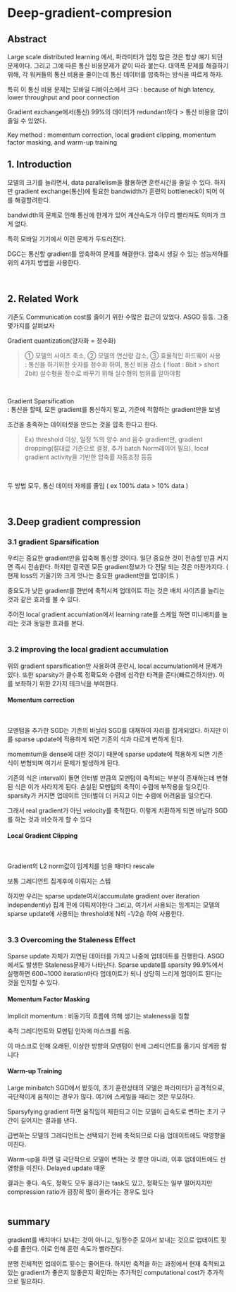 # Deep-gradient-compresion

## Abstract	

Large scale distributed learning 에서, 파라미터가 엄청 많은 것은 항상 얘기 되던 문제이다. 그리고 그에 따른 통신 비용문제가 같이 따라 붙는다. 대역폭 문제를 해결하기 위해, 각 워커들의 통신 비용을 줄이는데 통신 데이터를 압축하는 방식을 따르게 하자.
<br/>

특히 이 통신 비용 문제는 모바일 디바이스에서 크다 : because of high latency, lower throughput and poor connection
<br/>


Gradient exchange에서(통신)  99%의 데이터가 redundant하다 > 통신 비용을 많이 줄일 수 있었다.
<br/>


Key method : momentum correction, local gradient clipping, momentum factor masking, and warm-up training
<br/>



## 1. Introduction

모델의 크기를 늘리면서, data parallelism을 활용하면 훈련시간을 줄일 수 있다.
하지만 gradient exchange(통신)에 필요한 bandwidth가 훈련의 bottleneck이 되어 이를 해결할려한다.
<br/>

bandwidth의 문제로 인해 통신에 한계가 있어 계산속도가 아무리 빨라져도 의미가 크게 없다.
<br/>


특히 모바일 기기에서 이런 문제가 두드러진다.
<br/>


DGC는 통신할 gradient를 압축하여 문제를 해결한다. 압축시 생길 수 있는 성능저하를 위의 4가지 방법을 사용한다.
<br/>

<br/>


## 2. Related Work

기존도 Communication cost를 줄이기 위한 수많은 접근이 있었다. ASGD 등등.
그중 몇가지를 살펴보자
<br/>


Gradient quantization(양자화 = 정수화)
<br/>

> ① 모델의 사이즈 축소, ② 모델의 연산량 감소, ③ 효율적인 하드웨어 사용 <br/>
> : 통신을 하기위한 숫자를 정수화 하여, 통신 비용 감소 ( float : 8bit > short 2bit)
실수형을 정수로 바꾸기 위해 실수형의 범위를 알아야함

<br/>

Gradient Sparsification <br/>
: 통신을 할때, 모든 gradient를 통신하지 말고, 기준에 적합하는 gradient만을 보냄
<br/>

조건을 충족하는 데이터셋을 만드는 것을 압축 한다고 한다.
> Ex) threshold 이상, 일정 %의 양수 and 음수 gradient만, gradient dropping(절대값 기준으로 결정, 추가 batch Norm레이어 필요), local gradient activity을 기반한 압축률 자동조정 등등

<br/>

두 방법 모두, 통신 데이터 자체를 줄임 ( ex 100% data > 10% data )

<br/>


## 3.Deep gradient compression

### 3.1  gradient Sparsification

우리는 중요한 gradient만을 압축해 통신할 것이다. 일단 중요한 것이 전송할 만큼 커지면 즉시 전송한다. 하지만 결국엔 모든 gradient정보가 다 전달 되는 것은 마찬가지다. ( 현제 loss의 기울기와 크게 엇나는 중요한 gradient만을 업데이트 )
<br/>

중요도가 낮은 gradient를 한번에 축적시켜 업데이트 하는 것은 배치 사이즈를 늘리는 것과 같은 효과를 볼 수 있다.
<br/>


주어진 local gradient accumlation에서 learning rate를 스케일 하면 미니배치를 늘리는 것과 동일한 효과를 본다.
<br/><br/>


### 3.2 improving the local gradient accumulation

위의 gradient sparsification만 사용하여 훈련시, local accumulation에서 문제가 있다. 또한 sparsity가 클수록 정확도와 수렴에 심각한 타격을 준다(빠르긴하지만). 이를 보좌하기 위한 2가지 테크닉을 부여한다.
<br/>


#### Momentum correction
<br/>


모멘텀을 추가한 SGD는 기존의 바닐라 SGD를 대채하여 자리를 잡게되었다. 하지만 이를 sparse update에 적용하게 되면 기존의 식과 다르게 변하게 된다. 
<br/>


momemtum을 dense에 대한 것이기 때문에 sparse update에 적용하게 되면 기존 식이 변형되며 여기서 문제가 발생하게 된다.
<br/>


기존의 식은 interval이 돌면 인터벌 만큼의 모멘텀이 축적되는 부분이 존재하는데 변형된 식은 이가 사라지게 된다. 손실된 모멘텀의 축적이 수렴에 부작용을 일으킨다. sparsity가 커지면 업데이트 인터벌이 더 커지고 이는 수렴에 어려움을 일으킨다.
<br/>

그래서 real gradient가 아닌 velocity를 축적한다. 이렇게 치환하게 되면 바닐라 SGD를 하는 것과 비슷하게 할 수 있다
<br/>


#### Local Gradient Clipping
<br/>


Gradient의 L2 norm값이 임계치를 넘을 때마다 rescale 
<br/>

보통 그레디언트 집계후에 이뤄지는 스텝
<br/>


하지만 우리는 sparse update여서(accumulate gradient over iteration independently) 집계 전에 이뤄져야한다
그리고, 여기서 사용되는 임계치는 모델의 sparse update에 사용되는 threshold에 N의 -1/2승 하여 사용한다.
<br/><br/>




### 3.3 Overcoming the Staleness Effect

Sparse update 자체가 지연된 데이터를 가지고 나중에 업데이트를 진행한다. ASGD에서도 발생한 Staleness문제가 나타난다. Sparse update를 sparsity 99.9%에서 실행하면 600~1000 iteration마다 업데이트가 되니 상당히 느리게 업데이트 된다는 것을 인지할 수 있다.
<br/>


#### Momentum Factor Masking
Implicit momentum : 비동기적 흐름에 의해 생기는 staleness을 칭함
<br/>


축적 그레디언트와 모멘텀 인자에 마스크를 씌움. 

이 마스크로 인해 오래된, 이상한 방향의 모멘텀이 현제 그레디언트를 옮기지 않게끔 합니다
<br/>



#### Warm-up Training


Large minibatch SGD에서 봤듯이, 초기 훈련상태의 모델은 파라미터가 공격적으로, 극단적이게 움직이는 경우가 많다. 여기에 스케일을 때리는 것은 무모하다.
<br/>

Sparsyfying gradient 하면 움직임이 제한되고 이는 모델이 급속도로 변하는 초기 구간이 길어지는 결과를 낸다.
<br/>

급변하는 모델의 그레디언트는 선택되기 전에 축적되므로 다음 업데이트에도 악영향을 미친다.
<br/>


Warm-up을 하면 덜 극단적으로 모델이 변하는 것 뿐만 아니라, 이후 업데이트에도 선영향을 미친다. Delayed update 때문
<br/>



결과는 좋다. 속도, 정확도 모두 올라가는 task도 있고, 정확도는 일부 떨어지지만 compression ratio가 굉장히 많이 올라가는 경우도 있다
<br/><br/>

## summary 

gradient를 배치마다 보내는 것이 아니고, 일정수준 모아서 보내는 것으로 업데이트 횟수를 줄인다. 이로 인해 훈련 속도가 빨라진다. <br/>

분명 전체적인 업데이트 횟수는 줄어든다. 하지만 축적을 하는 과정에서 현재 축적되고 있는 gradient가 좋은지 않좋은지 확인하는 추가적인 computational cost가 추가적으로 필요하다. 

